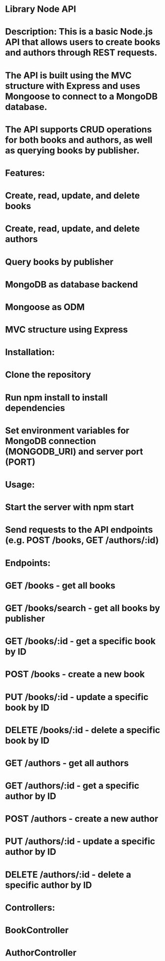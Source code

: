 # Library Node API
# 
# Description: This is a basic Node.js API that allows users to create books and authors through REST requests. 
# The API is built using the MVC structure with Express and uses Mongoose to connect to a MongoDB database. 
# The API supports CRUD operations for both books and authors, as well as querying books by publisher.
# 
# Features:
# Create, read, update, and delete books
# Create, read, update, and delete authors
# Query books by publisher
# MongoDB as database backend
# Mongoose as ODM
# MVC structure using Express
# 
# Installation:
# Clone the repository
# Run npm install to install dependencies
# Set environment variables for MongoDB connection (MONGODB_URI) and server port (PORT)
# 
# Usage:
# Start the server with npm start
# Send requests to the API endpoints (e.g. POST /books, GET /authors/:id)
# 
# Endpoints:
# GET /books - get all books
# GET /books/search - get all books by publisher
# GET /books/:id - get a specific book by ID
# POST /books - create a new book
# PUT /books/:id - update a specific book by ID
# DELETE /books/:id - delete a specific book by ID
# GET /authors - get all authors
# GET /authors/:id - get a specific author by ID
# POST /authors - create a new author
# PUT /authors/:id - update a specific author by ID
# DELETE /authors/:id - delete a specific author by ID
# 
# Controllers:
# BookController
# AuthorController
